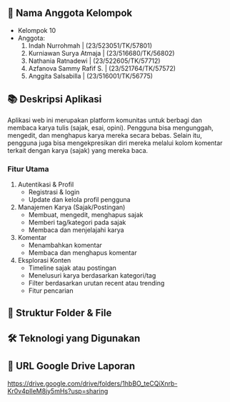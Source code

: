 ## 👥 Nama Anggota Kelompok
- Kelompok 10
- Anggota:
  1. Indah Nurrohmah         | (23/523051/TK/57801)
  2. Kurniawan Surya Atmaja  | (23/516680/TK/56802)
  3. Nathania Ratnadewi      | (23/522605/TK/57712)
  4. Azfanova Sammy Rafif S. | (23/521764/TK/57572)
  5. Anggita Salsabilla      | (23/516001/TK/56775)
 
## 📚 Deskripsi Aplikasi
Aplikasi web ini merupakan platform komunitas untuk berbagi dan membaca karya tulis (sajak, esai, opini). Pengguna bisa mengunggah, mengedit, dan menghapus karya mereka secara bebas. Selain itu, pengguna juga bisa mengekpresikan diri mereka melalui kolom komentar terkait dengan karya (sajak) yang mereka baca.

### Fitur Utama
1. Autentikasi & Profil
   - Registrasi & login
   - Update dan kelola profil pengguna
2. Manajemen Karya (Sajak/Postingan)
   - Membuat, mengedit, menghapus sajak
   - Memberi tag/kategori pada sajak
   - Membaca dan menjelajahi karya
3. Komentar
   - Menambahkan komentar
   - Membaca dan menghapus komentar
4. Eksplorasi Konten
   - Timeline sajak atau postingan
   - Menelusuri karya berdasarkan kategori/tag
   - Filter berdasarkan urutan recent atau trending
   - Fitur pencarian

## 📂 Struktur Folder & File

## 🛠️ Teknologi yang Digunakan

## 📎 URL Google Drive Laporan
https://drive.google.com/drive/folders/1hbBO_teCQiXnrb-Kr0v4pIleM8jy5mHs?usp=sharing 
